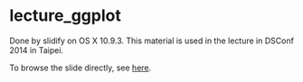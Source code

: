 lecture_ggplot
==============

Done by slidify on OS X 10.9.3.
This material is used in the lecture in DSConf 2014 in Taipei.

To browse the slide directly, see [here](http://everdark.github.io/lecture_ggplot/lecture_ggplot2/index.html).
